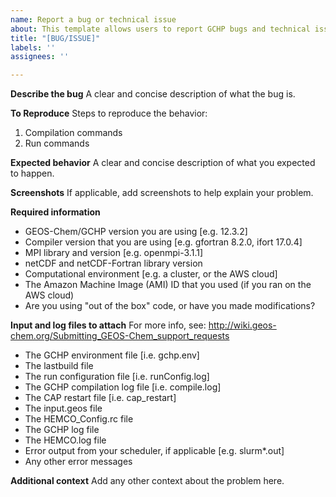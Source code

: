 ```yaml
---
name: Report a bug or technical issue
about: This template allows users to report GCHP bugs and technical issues
title: "[BUG/ISSUE]"
labels: ''
assignees: ''

---
```


**Describe the bug**
A clear and concise description of what the bug is.

**To Reproduce**
Steps to reproduce the behavior:
1. Compilation commands
2. Run commands

**Expected behavior**
A clear and concise description of what you expected to happen.

**Screenshots**
If applicable, add screenshots to help explain your problem.

**Required information**
 - GEOS-Chem/GCHP version you are using [e.g. 12.3.2]
 - Compiler version that you are using [e.g. gfortran 8.2.0, ifort 17.0.4] 
 - MPI library and version [e.g. openmpi-3.1.1] 
 - netCDF and netCDF-Fortran library version
 - Computational environment [e.g. a cluster, or the AWS cloud]
 - The Amazon Machine Image (AMI) ID that you used (if you ran on the AWS cloud)
 - Are you using "out of the box" code, or have you made modifications?

**Input and log files to attach**
For more info, see: http://wiki.geos-chem.org/Submitting_GEOS-Chem_support_requests
 - The GCHP environment file [i.e. gchp.env]
 - The lastbuild file
 - The run configuration file [i.e. runConfig.log]
 - The GCHP compilation log file [i.e. compile.log]
 - The CAP restart file [i.e. cap_restart]
 - The input.geos file
 - The HEMCO_Config.rc file
 - The GCHP log file
 - The HEMCO.log file
 - Error output from your scheduler, if applicable [e.g. slurm*.out]
 - Any other error messages

**Additional context**
Add any other context about the problem here.
